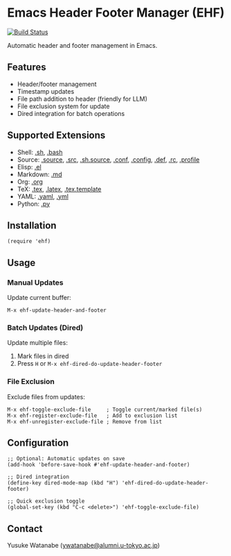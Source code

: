 <!-- ---
!-- Timestamp: 2025-03-05 08:51:41
!-- Author: ywatanabe
!-- File: /home/ywatanabe/.emacs.d/lisp/emacs-header-footer/README.md
!-- --- -->

# Emacs Header Footer Manager (EHF)

[![Build Status](https://github.com/ywatanabe1989/emacs-header-footer-manager/workflows/tests/badge.svg)](https://github.com/ywatanabe1989/emacs-header-footer-manager/actions)

Automatic header and footer management in Emacs.

## Features

- Header/footer management
- Timestamp updates
- File path addition to header (friendly for LLM)
- File exclusion system for update
- Dired integration for batch operations

## Supported Extensions

- Shell: [.sh](./examples/example.sh?plain=1), [.bash](./examples/example.bash?plain=1)
- Source: [.source](./examples/example.source?plain=1), [.src](./examples/example.src?plain=1), [.sh.source](./examples/example.sh.source?plain=1), [.conf](./examples/example.conf?plain=1), [.config](./examples/example.config?plain=1), [.def](./examples/example.def?plain=1), [.rc](./examples/example.rc?plain=1), [.profile](./examples/example.profile?plain=1)
- Elisp: [.el](./examples/example.el?plain=1)
- Markdown: [.md](./examples/example.md?plain=1)
- Org: [.org](./examples/example.org?plain=1)
- TeX: [.tex](./examples/example.tex?plain=1), [.latex](./examples/example.latex?plain=1), [.tex.template](./examples/example.tex.template?plain=1)
- YAML: [.yaml](./examples/example.yaml?plain=1), [.yml](./examples/example.yml?plain=1)
- Python: [.py](./examples/example.py?plain=1)

## Installation

```elisp
(require 'ehf)
```

## Usage

### Manual Updates

Update current buffer:
```elisp
M-x ehf-update-header-and-footer
```

### Batch Updates (Dired)

Update multiple files:
1. Mark files in dired
2. Press `H` or `M-x ehf-dired-do-update-header-footer`

### File Exclusion

Exclude files from updates:
```elisp
M-x ehf-toggle-exclude-file     ; Toggle current/marked file(s)
M-x ehf-register-exclude-file   ; Add to exclusion list
M-x ehf-unregister-exclude-file ; Remove from list
```

## Configuration

```elisp
;; Optional: Automatic updates on save
(add-hook 'before-save-hook #'ehf-update-header-and-footer)

;; Dired integration
(define-key dired-mode-map (kbd "H") 'ehf-dired-do-update-header-footer)

;; Quick exclusion toggle
(global-set-key (kbd "C-c <delete>") 'ehf-toggle-exclude-file)
```

## Contact

Yusuke Watanabe (ywatanabe@alumni.u-tokyo.ac.jp)

<!-- EOF -->
